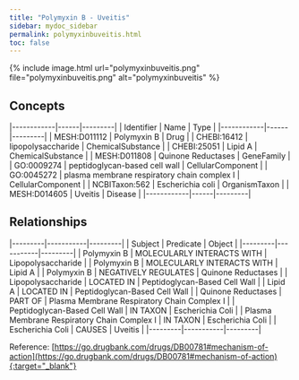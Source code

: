 ```yaml
---
title: "Polymyxin B - Uveitis"
sidebar: mydoc_sidebar
permalink: polymyxinbuveitis.html
toc: false 
---
```


{% include image.html url="polymyxinbuveitis.png" file="polymyxinbuveitis.png" alt="polymyxinbuveitis" %}

## Concepts

|------------|------|---------|
| Identifier | Name | Type    |
|------------|------|---------|
| MESH:D011112 | Polymyxin B | Drug |
| CHEBI:16412 | lipopolysaccharide | ChemicalSubstance |
| CHEBI:25051 | Lipid A | ChemicalSubstance |
| MESH:D011808 | Quinone Reductases | GeneFamily |
| GO:0009274 | peptidoglycan-based cell wall | CellularComponent |
| GO:0045272 | plasma membrane respiratory chain complex I | CellularComponent |
| NCBITaxon:562 | Escherichia coli | OrganismTaxon |
| MESH:D014605 | Uveitis | Disease |
|------------|------|---------|

## Relationships

|---------|-----------|---------|
| Subject | Predicate | Object  |
|---------|-----------|---------|
| Polymyxin B | MOLECULARLY INTERACTS WITH | Lipopolysaccharide |
| Polymyxin B | MOLECULARLY INTERACTS WITH | Lipid A |
| Polymyxin B | NEGATIVELY REGULATES | Quinone Reductases |
| Lipopolysaccharide | LOCATED IN | Peptidoglycan-Based Cell Wall |
| Lipid A | LOCATED IN | Peptidoglycan-Based Cell Wall |
| Quinone Reductases | PART OF | Plasma Membrane Respiratory Chain Complex I |
| Peptidoglycan-Based Cell Wall | IN TAXON | Escherichia Coli |
| Plasma Membrane Respiratory Chain Complex I | IN TAXON | Escherichia Coli |
| Escherichia Coli | CAUSES | Uveitis |
|---------|-----------|---------|

Reference: [https://go.drugbank.com/drugs/DB00781#mechanism-of-action](https://go.drugbank.com/drugs/DB00781#mechanism-of-action){:target="_blank"}